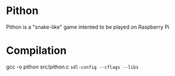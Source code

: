 Pithon
======

Pithon is a "snake-like" game intented to be played on Raspberry Pi

Compilation
===========

gcc -o pithon src/pithon.c `sdl-config --cflags --libs`
